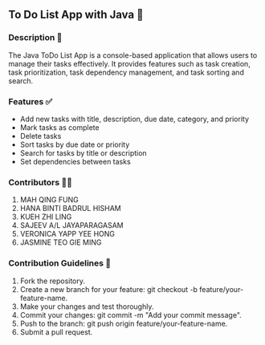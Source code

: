 ## To Do List App with Java 🚀

### Description 📝
The Java ToDo List App is a console-based application that allows users to manage their tasks effectively. It provides features such as task creation, task prioritization, task dependency management, and task sorting and search.

### Features ✅
- Add new tasks with title, description, due date, category, and priority
- Mark tasks as complete
- Delete tasks
- Sort tasks by due date or priority
- Search for tasks by title or description
- Set dependencies between tasks

### Contributors 🧑‍🚀
1. MAH QING FUNG
2. HANA BINTI BADRUL HISHAM
3. KUEH ZHI LING
4. SAJEEV A/L JAYAPARAGASAM
5. VERONICA YAPP YEE HONG
6. JASMINE TEO GIE MING

### Contribution Guidelines 📜
1. Fork the repository.
2. Create a new branch for your feature: git checkout -b feature/your-feature-name.
3. Make your changes and test thoroughly.
4. Commit your changes: git commit -m "Add your commit message".
5. Push to the branch: git push origin feature/your-feature-name.
6. Submit a pull request.

